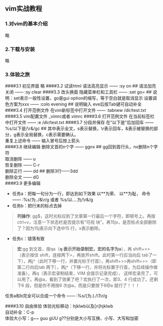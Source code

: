 ## vim实战教程

### 1.对vim的基本介绍
略
### 2.下载与安装
略
### 3.体验之旅
####3.1 初见界面
略
####3.2 试读html
语法高亮显示 —— :sy on      ## 语法加亮关闭 —— :sy clear
####3.3 改头换面
隐藏菜单栏和工具栏 —— :set go=   ## 说明：set表示一般性设置，go是gui option的缩写，等于空白就是取消显示
设置调色方案为xxx  —— :colo evening  ## 说明输入 eve后按Tab键可自动补全
####3.4 打开范例文件
在vim新标签中打开文件 —— :tabnew /dir/test.txt
####3.5 vim配置文件
_vimrc或者.vimrc
####3.6 打开范例文件
在当前标签栏中打开文件 —— :e /dir/test.txt
####3.7 分段并保存
在“以下是”后加回车 —— %s/以下是/\r&/gc  ## 其中表示全文，s表示替换，\r表示回车，&表示被替换的部分，g表示全局替换，c表示需要确认。  
重复上述命令 —— 输入冒号后按上箭头  
####3.8 继续编辑
删除文首的n个字 —— ggnx  ## gg回到首行头，nx删除n个字符  
取消删除 —— u  
恢复删除 —— C-r  
删除正行 —— dd  ## 删除3行——3dd  
删除全文 —— dG  
####3.9 更多编辑
* 任务a：把每一句分为一行，即达到如下效果 
	以\*\*为荣、 
	以\*\*为耻，
		命令 —— :%s/为../&\r/g  或者 %s/以....为/\r&/g  
* 任务b：把行末的标点去掉
 > **列操作**: gg$，这时光标应到了文章第一行最后一个字符，即顿号上。再按ctrl+v，注意一下状态栏是否提示有“可视  块”。再15jx，是否标点全部删除了？因为15j表示向下选中15 行，x表示删除。
* 任务c：错落有致 
 > **宏**:gg 到文首，按qa（**q 表示开始录制宏，宏的名字为a**），再 shift+>>（表示按住 shift，连按两下>，再放开shift。此时第一行应当向后 tab了一下），再j^（此时下移一行，并置光标于行首），再shift+>>再shift+>>（即第二行向后tab 两下），再j^（下移一行，并将光标置于行首，为后续操作做准备），再q（表示宏录制结束，VIM 会提示记录完成），   这样宏录完了，可以用了。再@a，看到了效果了吧？宏执行了一次，即3、4 行成功了。还剩下6 段，但是你不用按6 次@a，而是只要按下6@a 就行了！！！

任务a和b完全可以合成一个命令 —— :%s/\(为.\)./\1\r/g   

####3.10 自由体验
体验光标移动：hjklwb以及[n]hjklwb  
自动补全：C-p  
体验大小写：g~~ guu gUU g??分别是大小写互换、小写、大写和加密  




